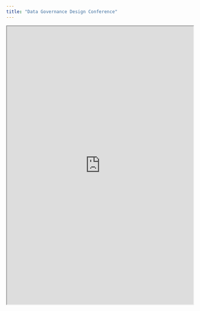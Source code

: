 ```yaml
---
title: "Data Governance Design Conference"
---
```




<iframe height="750" width="100%" src="https://ewelton.github.io/ktest/wiki.html#Data%20Governance%20Design%20Conference"></iframe>
